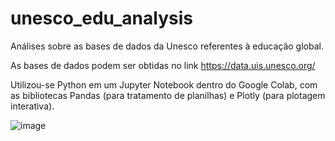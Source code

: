 # unesco_edu_analysis
Análises sobre as bases de dados da Unesco referentes à educação global.

As bases de dados podem ser obtidas no link https://data.uis.unesco.org/

Utilizou-se Python em um Jupyter Notebook dentro do Google Colab, com as bibliotecas Pandas (para tratamento de planilhas) e Plotly (para plotagem interativa).

![image](https://github.com/Borgesvpm/unesco_edu_analysis/assets/44777359/1f2ab6bf-8f51-4c16-95b5-13c016b4a901)
